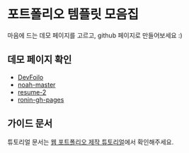 # 포트폴리오 템플릿 모음집
마음에 드는 데모 페이지를 고르고, github 페이지로 만들어보세요 :)

## 데모 페이지 확인
- [DevFoilo](https://willgyu.github.io/portfolio-collection/devfolio-master/)
- [noah-master](https://willgyu.github.io/portfolio-collection/noah-master/)
- [resume-2](https://willgyu.github.io/portfolio-collection/resume-2-master/)
- [ronin-gh-pages](https://willgyu.github.io/portfolio-collection/ronin-gh-pages/)

## 가이드 문서

튜토리얼 문서는 [웹 포트폴리오 제작 튜토리얼](https://www.notion.so/cucus/85e3bec77d904f1fa282cec4756232c3)에서 확인해주세요.
